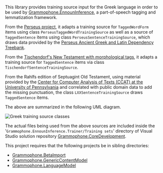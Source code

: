 This library provides training source input for the Greek language in order to be used by [Grammophone.EnnounInference](https://github.com/grammophone/Grammophone.EnnounInference), a part-of-speech tagging and lemmatization framework.

From the [Perseus project](http://www.perseus.tufts.edu/hopper/opensource/download), it adapts a training source for `TaggedWordForm` items using class `PerseusTaggedWordTrainingSource` as well as a source of `TaggedSentence` items using class `PerseusSentenceTrainingSource`, which draws data provided by the [Perseus Ancient Greek and Latin Dependency Treebank](https://perseusdl.github.io/treebank_data/). 

From the [Tischendorf's New Testament with morphological tags](https://github.com/morphgnt/tischendorf-data/tree/master/word-per-line/2.7), it adapts a training source for `TaggedSentence` items via class `TischendorfSentenceTrainingSource`. 

From the Rahlfs edition of Septuagint Old Testament, using material provided by the [Center for Computer
Analysis of Texts (CCAT) at the University of Pennsylvania](http://ccat.sas.upenn.edu/gopher/text/religion/biblical/lxxmorph/0-readme.txt) and correlated with public domain data to add the missing punctuation, the class `LXXSentenceTrainingSource` draws `TaggedSentence` items.

The above are summarized in the following UML diagram.

![Greek training source classes](http://s10.postimg.org/lfgq5gmt5/Greek_training_sources.png)

The actual files being used from the above sources are included inside the '`Grammophone.EnnounInference.Trainer/Training sets`' directory of Visual Studio solution repository [Grammophone.CoreDevelopment](https://github.com/grammophone/Grammophone.CoreDevelopment).

This project requires that the following projects be in sibling directories:
* [Grammophone.BetaImport](https://github.com/grammophone/Grammophone.BetaImport)
* [Grammophone.GenericContentModel](https://github.com/grammophone/Grammophone.GenericContentModel)
* [Grammophone.LanguageModel](https://github.com/grammophone/Grammophone.LanguageModel)
